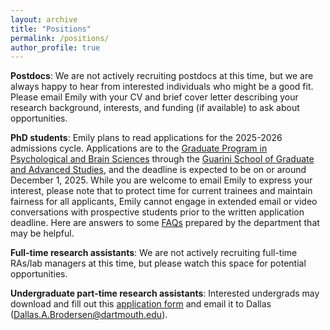 ```yaml
---
layout: archive
title: "Positions"
permalink: /positions/
author_profile: true
---
```


**Postdocs**: We are not actively recruiting postdocs at this time, but we are always happy to hear from interested individuals who might be a good fit. Please email Emily with your CV and brief cover letter describing your research background, interests, and funding (if available) to ask about opportunities.

**PhD students**: Emily plans to read applications for the 2025-2026 admissions cycle. Applications are to the [Graduate Program in Psychological and Brain Sciences](https://pbs.dartmouth.edu/graduate-program-psychological-and-brain-sciences) through the [Guarini School of Graduate and Advanced Studies](https://graduate.dartmouth.edu/), and the deadline is expected to be on or around December 1, 2025. While you are welcome to email Emily to express your interest, please note that to protect time for current trainees and maintain fairness for all applicants, Emily cannot engage in extended email or video conversations with prospective students prior to the written application deadline. Here are answers to some [FAQs](https://pbs.dartmouth.edu/menufeature/graduate/graduate-admissions/admissions-faqs) prepared by the department that may be helpful. 

**Full-time research assistants**: We are not actively recruiting full-time RAs/lab managers at this time, but please watch this space for potential opportunities.

**Undergraduate part-time research assistants**: Interested undergrads may download and fill out this [application form](https://docs.google.com/document/d/1H8h81wR3fhLtSqz9fHBuGSeMfg4uh3roMfOQKEbQvIs/edit?usp=sharing) and email it to Dallas ([Dallas.A.Brodersen@dartmouth.edu](mailto:Dallas.A.Brodersen@dartmouth.edu)).
